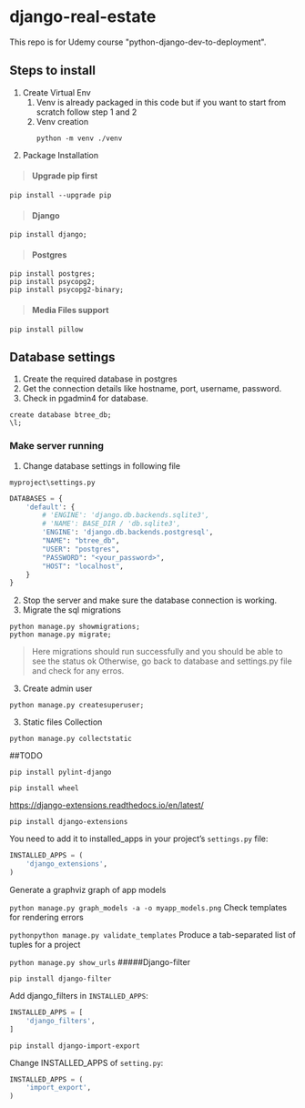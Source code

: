 # django-real-estate
This repo is for Udemy course "python-django-dev-to-deployment". 

## Steps to install
1. Create Virtual Env
    1. Venv is already packaged in this code but if you want to start from scratch follow step 1 and 2
    2. Venv creation 
        ```
       python -m venv ./venv
       ```
2. Package Installation
> #### Upgrade pip first
````
pip install --upgrade pip
````
> #### Django
````
pip install django;
````
> #### Postgres
````
pip install postgres;
pip install psycopg2;
pip install psycopg2-binary;
````
> #### Media Files support
```
pip install pillow
```
## Database settings
1. Create the required database in postgres
2. Get the connection details like hostname, port, username, password.
3. Check in pgadmin4 for database.
```postgresql
create database btree_db;
\l;
```
### Make server running
1. Change database settings in following file
````
myproject\settings.py
````
```python
DATABASES = {
    'default': {
        # 'ENGINE': 'django.db.backends.sqlite3',
        # 'NAME': BASE_DIR / 'db.sqlite3',
        'ENGINE': 'django.db.backends.postgresql',
        "NAME": "btree_db",
        "USER": "postgres",
        "PASSWORD": "<your_password>",
        "HOST": "localhost",
    }
}
```
2. Stop the server and make sure the database connection is working.
3. Migrate the sql migrations
```
python manage.py showmigrations;
python manage.py migrate;
```
> Here migrations should run successfully and you should be able to see the status ok
> Otherwise, go back to database and settings.py file and check for any erros.

3. Create admin user
```
python manage.py createsuperuser;
```
3. Static files Collection
````
python manage.py collectstatic
````
##TODO
```
pip install pylint-django
```
```
pip install wheel
```
https://django-extensions.readthedocs.io/en/latest/

```
pip install django-extensions
```
You need to add it to installed_apps in your project’s ``settings.py`` file:
```python
INSTALLED_APPS = (
    'django_extensions',
)

```
Generate a graphviz graph of app models

```python manage.py graph_models -a -o myapp_models.png```
Check templates for rendering errors

````pythonpython manage.py validate_templates````
Produce a tab-separated list of tuples for a project

```python manage.py show_urls```
#####Django-filter
```
pip install django-filter
```
Add django_filters in ``INSTALLED_APPS``:
```python
INSTALLED_APPS = [
    'django_filters',
]

```
```
pip install django-import-export
```
Change INSTALLED_APPS of ``setting.py``:
```python
INSTALLED_APPS = (
    'import_export',
)
```
